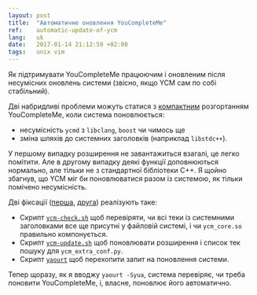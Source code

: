 ```yaml
---
layout: post
title:  "Автоматичне оновлення YouCompleteMe"
ref:    automatic-update-of-ycm
lang:   uk
date:   2017-01-14 21:12:59 +02:00
tags:   unix vim
---
```


Як підтримувати YouCompleteMe працюючим і оновленим після несумісних оновлень
системи (звісно, якщо YCM сам по собі стабільний).

Дві набридливі проблеми можуть статися з [компактним](_posts/2016/2016-11-03-ycm-deployment)
розгортанням YouCompleteMe, коли система поновлюється:

* несумісність `ycmd` з `libclang`, `boost` чи чимось ще
* зміна шляхів до системних заголовків (наприклад `libstdc++`).

У першому випадку розширення не завантажиться взагалі, це легко помітити.
Але в другому випадку деякі функції доповнюються нормально, але тільки не з
стандартної бібліотеки C++. Я щойно збагнув, що YCM міг би поновлюватися разом
із системою, як тільки помічено несумісність.

Дві фіксації ([перша](https://github.com/sakhnik/dotfiles/commit/29ec2327b4c29c612f6427be576983ed0c30081f),
[друга](https://github.com/sakhnik/dotfiles/commit/053e0bd1d584b489e393606fbf073996a122fbb4))
реалізують таке:

* Скрипт [`ycm-check.sh`](https://github.com/sakhnik/dotfiles/blob/master/.bin/ycm-check.sh)
щоб перевіряти, чи всі теки із системними заголовками все ще присутні у файловій
системі, і чи `ycm_core.so` правильно компонується.
* Скрипт [`ycm-update.sh`](https://github.com/sakhnik/dotfiles/blob/master/.bin/ycm-update.sh)
щоб поновлювати розширення і список тек пошуку для `ycm_extra_conf.py`.
* Скрипт [`yaourt`](https://github.com/sakhnik/dotfiles/blob/master/.bin/yaourt)
щоб перехопити запит на поновлення системи.

Тепер щоразу, як я вводжу `yaourt -Syua`, система перевіряє, чи треба поновити
YouCompleteMe, і, власне, поновлює його автоматично.
